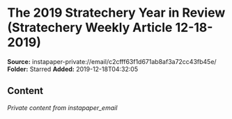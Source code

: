 # The 2019 Stratechery Year in Review (Stratechery Weekly Article 12-18-2019)

**Source:** instapaper-private://email/c2cfff63f1d671ab8af3a72cc43fb45e/
**Folder:** Starred
**Added:** 2019-12-18T04:32:05




## Content
*Private content from instapaper_email*
